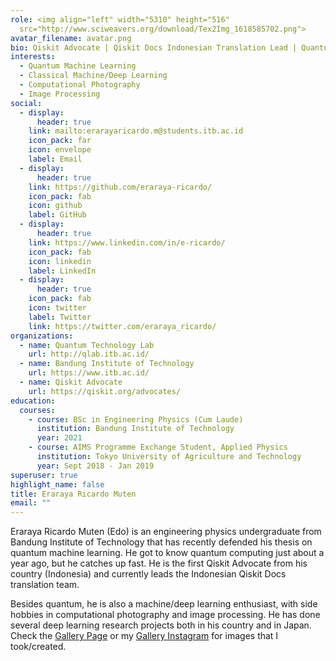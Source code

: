 ```yaml
---
role: <img align="left" width="5310" height="516"
  src="http://www.sciweavers.org/download/Tex2Img_1618585702.png">
avatar_filename: avatar.png
bio: Qiskit Advocate | Qiskit Docs Indonesian Translation Lead | Quantum Tech. Lab at Bandung Institute of Technology
interests:
  - Quantum Machine Learning
  - Classical Machine/Deep Learning
  - Computational Photography
  - Image Processing
social:
  - display:
      header: true
    link: mailto:erarayaricardo.m@students.itb.ac.id
    icon_pack: far
    icon: envelope
    label: Email
  - display:
      header: true
    link: https://github.com/eraraya-ricardo/
    icon_pack: fab
    icon: github
    label: GitHub
  - display:
      header: true
    link: https://www.linkedin.com/in/e-ricardo/
    icon_pack: fab
    icon: linkedin
    label: LinkedIn
  - display:
      header: true
    icon_pack: fab
    icon: twitter
    label: Twitter
    link: https://twitter.com/eraraya_ricardo/
organizations:
  - name: Quantum Technology Lab
    url: http://qlab.itb.ac.id/
  - name: Bandung Institute of Technology
    url: https://www.itb.ac.id/
  - name: Qiskit Advocate
    url: https://qiskit.org/advocates/
education:
  courses:
    - course: BSc in Engineering Physics (Cum Laude)
      institution: Bandung Institute of Technology
      year: 2021
    - course: AIMS Programme Exchange Student, Applied Physics
      institution: Tokyo University of Agriculture and Technology
      year: Sept 2018 - Jan 2019
superuser: true
highlight_name: false
title: Eraraya Ricardo Muten
email: ""
---
```

Eraraya Ricardo Muten (Edo) is an engineering physics undergraduate from Bandung Institute of Technology that has recently defended his thesis on quantum machine learning. He got to know quantum computing just about a year ago, but he catches up fast. He is the first Qiskit Advocate from his country (Indonesia) and currently leads the Indonesian Qiskit Docs translation team.

Besides quantum, he is also a machine/deep learning enthusiast, with side hobbies in computational photography and image processing. He has done several deep learning research projects both in his country and in Japan. Check the [Gallery Page](https://eraraya-ricardo.me/photography/) or my [Gallery Instagram](https://www.instagram.com/snap.dng/) for images that I took/created.

<!--
{{< icon name="download" pack="fas" >}} Download my {{< staticref "media/demo_resume.pdf" "newtab" >}}resumé{{< /staticref >}}.
-->
